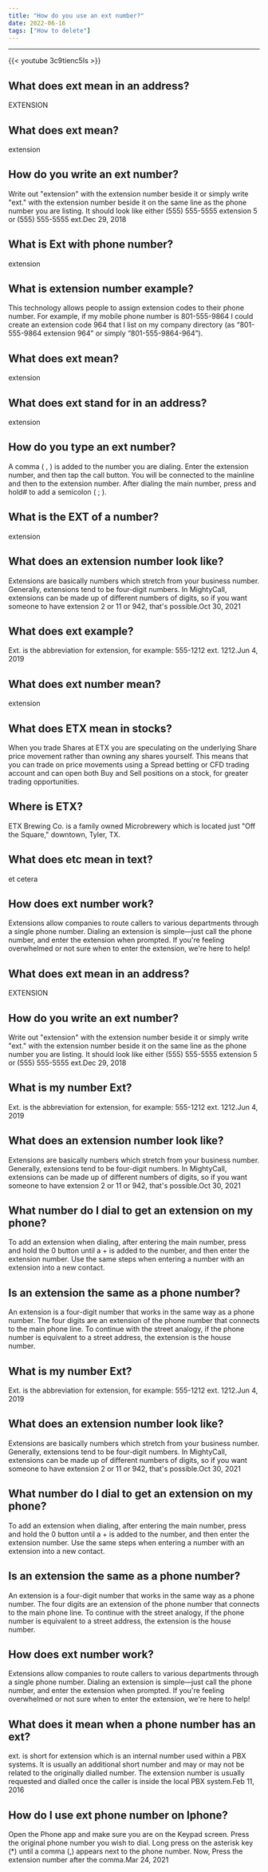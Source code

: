 ```yaml
---
title: "How do you use an ext number?"
date: 2022-06-16
tags: ["How to delete"]
---
```


---
{{< youtube 3c9tienc5Is >}}
## What does ext mean in an address?
EXTENSION

## What does ext mean?
extension

## How do you write an ext number?
Write out "extension" with the extension number beside it or simply write "ext." with the extension number beside it on the same line as the phone number you are listing. It should look like either (555) 555-5555 extension 5 or (555) 555-5555 ext.Dec 29, 2018

## What is Ext with phone number?
extension

## What is extension number example?
This technology allows people to assign extension codes to their phone number. For example, if my mobile phone number is 801-555-9864 I could create an extension code 964 that I list on my company directory (as “801-555-9864 extension 964” or simply “801-555-9864-964”).

## What does ext mean?
extension

## What does ext stand for in an address?
extension

## How do you type an ext number?
A comma ( , ) is added to the number you are dialing. Enter the extension number, and then tap the call button. You will be connected to the mainline and then to the extension number. After dialing the main number, press and hold# to add a semicolon ( ; ).

## What is the EXT of a number?
extension

## What does an extension number look like?
Extensions are basically numbers which stretch from your business number. Generally, extensions tend to be four-digit numbers. In MightyCall, extensions can be made up of different numbers of digits, so if you want someone to have extension 2 or 11 or 942, that's possible.Oct 30, 2021

## What does ext example?
Ext. is the abbreviation for extension, for example: 555-1212 ext. 1212.Jun 4, 2019

## What does ext number mean?
extension

## What does ETX mean in stocks?
When you trade Shares at ETX you are speculating on the underlying Share price movement rather than owning any shares yourself. This means that you can trade on price movements using a Spread betting or CFD trading account and can open both Buy and Sell positions on a stock, for greater trading opportunities.

## Where is ETX?
ETX Brewing Co. is a family owned Microbrewery which is located just "Off the Square," downtown, Tyler, TX.

## What does etc mean in text?
et cetera

## How does ext number work?
Extensions allow companies to route callers to various departments through a single phone number. Dialing an extension is simple—just call the phone number, and enter the extension when prompted. If you're feeling overwhelmed or not sure when to enter the extension, we're here to help!

## What does ext mean in an address?
EXTENSION

## How do you write an ext number?
Write out "extension" with the extension number beside it or simply write "ext." with the extension number beside it on the same line as the phone number you are listing. It should look like either (555) 555-5555 extension 5 or (555) 555-5555 ext.Dec 29, 2018

## What is my number Ext?
Ext. is the abbreviation for extension, for example: 555-1212 ext. 1212.Jun 4, 2019

## What does an extension number look like?
Extensions are basically numbers which stretch from your business number. Generally, extensions tend to be four-digit numbers. In MightyCall, extensions can be made up of different numbers of digits, so if you want someone to have extension 2 or 11 or 942, that's possible.Oct 30, 2021

## What number do I dial to get an extension on my phone?
To add an extension when dialing, after entering the main number, press and hold the 0 button until a + is added to the number, and then enter the extension number. Use the same steps when entering a number with an extension into a new contact.

## Is an extension the same as a phone number?
An extension is a four-digit number that works in the same way as a phone number. The four digits are an extension of the phone number that connects to the main phone line. To continue with the street analogy, if the phone number is equivalent to a street address, the extension is the house number.

## What is my number Ext?
Ext. is the abbreviation for extension, for example: 555-1212 ext. 1212.Jun 4, 2019

## What does an extension number look like?
Extensions are basically numbers which stretch from your business number. Generally, extensions tend to be four-digit numbers. In MightyCall, extensions can be made up of different numbers of digits, so if you want someone to have extension 2 or 11 or 942, that's possible.Oct 30, 2021

## What number do I dial to get an extension on my phone?
To add an extension when dialing, after entering the main number, press and hold the 0 button until a + is added to the number, and then enter the extension number. Use the same steps when entering a number with an extension into a new contact.

## Is an extension the same as a phone number?
An extension is a four-digit number that works in the same way as a phone number. The four digits are an extension of the phone number that connects to the main phone line. To continue with the street analogy, if the phone number is equivalent to a street address, the extension is the house number.

## How does ext number work?
Extensions allow companies to route callers to various departments through a single phone number. Dialing an extension is simple—just call the phone number, and enter the extension when prompted. If you're feeling overwhelmed or not sure when to enter the extension, we're here to help!

## What does it mean when a phone number has an ext?
ext. is short for extension which is an internal number used within a PBX systems. It is usually an additional short number and may or may not be related to the originally dialled number. The extension number is usually requested and dialled once the caller is inside the local PBX system.Feb 11, 2016

## How do I use ext phone number on Iphone?
Open the Phone app and make sure you are on the Keypad screen. Press the original phone number you wish to dial. Long press on the asterisk key (*) until a comma (,) appears next to the phone number. Now, Press the extension number after the comma.Mar 24, 2021

